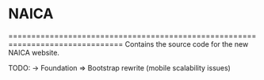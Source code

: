 # NAICA
===============================================================================
Contains the source code for the new NAICA website. 



TODO: 
 -> Foundation => Bootstrap rewrite (mobile scalability issues)
